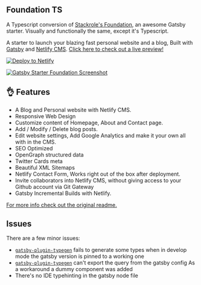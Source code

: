 ## Foundation TS

A Typescript conversion of [Stackrole's Foundation][original], an awesome Gatsby starter. Visually and functionally the same, except it's Typescript.

A starter to launch your blazing fast personal website and a blog, Built with [Gatsby][gatsby] and [Netlify CMS][netlifycms]. [Click here to check out a live preview!][live-preview]

[![Deploy to Netlify](https://www.netlify.com/img/deploy/button.svg)](https://app.netlify.com/start/deploy?repository=https://github.com/rbrcsk/gatsby-starter-ts-foundation)

[![Gatsby Starter Foundation Screenshot](static/assets/screenshot.png)][live-preview]

## 👌 Features

- A Blog and Personal website with Netlify CMS.
- Responsive Web Design
- Customize content of Homepage, About and Contact page.
- Add / Modify / Delete blog posts.
- Edit website settings, Add Google Analytics and make it your own all with in the CMS.
- SEO Optimized
- OpenGraph structured data
- Twitter Cards meta
- Beautiful XML Sitemaps
- Netlify Contact Form, Works right out of the box after deployment.
- Invite collaborators into Netlify CMS, without giving access to your Github account via Git Gateway
- Gatsby Incremental Builds with Netlify.

[For more info check out the original readme.][original]

## Issues

There are a few minor issues:

- [`gatsby-plugin-typegen`](https://github.com/cometkim/gatsby-plugin-typegen/issues/97) fails to generate some types when in develop mode
  the gatsby version is pinned to a working one
- [`gatsby-plugin-typegen`](https://github.com/cometkim/gatsby-plugin-typegen/issues/48) can't export the query from the gatsby config
  As a workaround a dummy component was added
- There's no IDE typehinting in the gatsby node file

[gatsby]: https://gatsbyjs.org
[netlifycms]: https://www.netlifycms.org
[live-preview]: https://gatsby-theme-foundation-ts.netlify.app
[original]: https://github.com/stackrole/gatsby-starter-foundation
